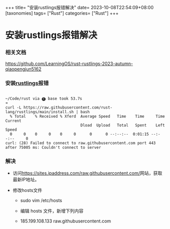 +++
title= "安装rustlings报错解决"
date= 2023-10-08T22:54:09+08:00
[taxonomies]
tags= ["Rust"]
categories= ["Rust"]
+++

# 安装rustlings报错解决

### 相关文档

<https://github.com/LearningOS/rust-rustlings-2023-autumn-qiaopengjun5162>

### 安装[rustlings](https://github.com/LearningOS/rust-rustlings-2023-autumn-qiaopengjun5162#rustlings-️)报错

```shell

~/Code/rust via 🅒 base took 53.7s
➜
curl -L https://raw.githubusercontent.com/rust-lang/rustlings/main/install.sh | bash
  % Total    % Received % Xferd  Average Speed   Time    Time     Time  Current
                                 Dload  Upload   Total   Spent    Left  Speed
  0     0    0     0    0     0      0      0 --:--:--  0:01:15 --:--:--     0
curl: (28) Failed to connect to raw.githubusercontent.com port 443 after 75005 ms: Couldn't connect to server
```

### 解决

- 访问<https://sites.ipaddress.com/raw.githubusercontent.com/>网站，获取最新IP地址。

- 修改hosts文件

  - sudo vim /etc/hosts

  - 编辑 hosts 文件，新增下列内容

  - 185.199.108.133 raw.githubusercontent.com
